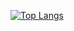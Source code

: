 [![Top Langs](https://github-readme-stats.vercel.app/api/top-langs/?username=hndrr&layout=compact)](https://github.com/anuraghazra/github-readme-stats)
